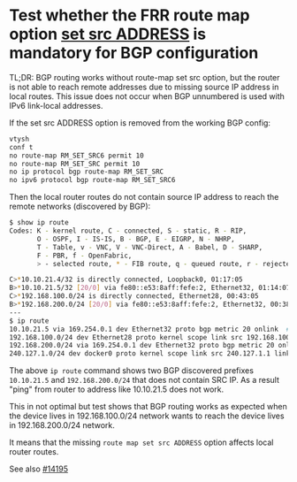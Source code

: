 # Test whether the FRR route map option [set src ADDRESS](https://docs.frrouting.org/en/stable-7.1/zebra.html#clicmd-setsrcADDRESS) is mandatory for BGP configuration

TL;DR: BGP routing works without route-map set src option, but the router is not able to reach remote addresses due to missing source IP address in local routes.
       This issue does not occur when BGP unnumbered is used with IPv6 link-local addresses. 

If the set src ADDRESS option is removed from the working BGP config:
```bash
vtysh
conf t
no route-map RM_SET_SRC6 permit 10
no route-map RM_SET_SRC permit 10
no ip protocol bgp route-map RM_SET_SRC
no ipv6 protocol bgp route-map RM_SET_SRC6
```
Then the local router routes do not contain source IP address to reach the remote networks (discovered by BGP):
```bash
$ show ip route 
Codes: K - kernel route, C - connected, S - static, R - RIP,
       O - OSPF, I - IS-IS, B - BGP, E - EIGRP, N - NHRP,
       T - Table, v - VNC, V - VNC-Direct, A - Babel, D - SHARP,
       F - PBR, f - OpenFabric,
       > - selected route, * - FIB route, q - queued route, r - rejected route

C>*10.10.21.4/32 is directly connected, Loopback0, 01:17:05
B>*10.10.21.5/32 [20/0] via fe80::e53:8aff:fefe:2, Ethernet32, 01:14:07
C>*192.168.100.0/24 is directly connected, Ethernet28, 00:43:05
B>*192.168.200.0/24 [20/0] via fe80::e53:8aff:fefe:2, Ethernet32, 00:38:33
---
$ ip route 
10.10.21.5 via 169.254.0.1 dev Ethernet32 proto bgp metric 20 onlink  # route does not contain SRC IP, as a result of above setting
192.168.100.0/24 dev Ethernet28 proto kernel scope link src 192.168.100.1 # directly connected network, it has SRC IP
192.168.200.0/24 via 169.254.0.1 dev Ethernet32 proto bgp metric 20 onlink # route does not contain SRC IP, as a result of above setting
240.127.1.0/24 dev docker0 proto kernel scope link src 240.127.1.1 linkdown 

```
The above `ip route` command shows two BGP discovered prefixes `10.10.21.5` and `192.168.200.0/24` that does not contain SRC IP.
As a result "ping" from router to address like 10.10.21.5 does not work.

This in not optimal but test shows that BGP routing works as expected when the device lives in 192.168.100.0/24 network
wants to reach the device lives in 192.168.200.0/24 network. 

It means that the missing `route map set src ADDRESS` option affects local router routes. 

See also [#14195](https://github.com/sonic-net/sonic-buildimage/issues/14195)
